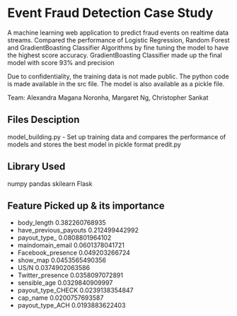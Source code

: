 # Event Fraud Detection Case Study

A machine learning web application to predict fraud events on realtime data streams. Compared the performance of Logistic Regression, Random Forest and GradientBoasting Classifier Algorithms by fine tuning the model to have the highest score accuracy. GradientBoasting Classifier made up the final model with score 93% and precision 

Due to confidentiality, the training data is not made public. The python code is made available in the src file. The model is also available as a pickle file.

Team: Alexandra Magana Noronha, Margaret Ng, Christopher Sankat

## Files Desciption
model_building.py - Set up training data and compares the performance of models and stores the best model in pickle format
predit.py


## Library Used
numpy
pandas
skilearn
Flask

## Feature Picked up & its importance

- body_length                  0.382260768935
- have_previous_payouts        0.212499442992
- payout_type_                 0.0808801964102
- maindomain_email             0.0601378041721
- Facebook_presence            0.049203266724
- show_map                     0.0453565490356
- US/N                         0.0374902063586
- Twitter_presence             0.0358097072891
- sensible_age                 0.0329840909997
- payout_type_CHECK            0.0239138354847
- cap_name                     0.0200757693587
- payout_type_ACH              0.0193883622403
